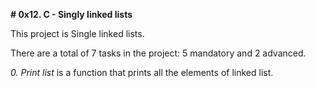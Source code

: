 **# 0x12. C - Singly linked lists**

This project is Single linked lists.

There are a total of 7 tasks in the project:
5 mandatory and 2 advanced.

*0. Print list* is a function that prints all the elements of linked list.

